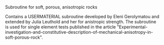 Subroutine for soft, porous, anisotropic rocks

Contains a USERMATERIAL subroutine developed by Eleni Gerolymatou and extended by Julia Leuthold and her for anistropic strength. 
The subroutine is used for single element tests published in the article "Experimental-investigation-and-constitutive-description-of-mechanical-anisotropy-in-soft-porous-rock".
